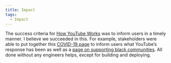 ```yaml
---
title: Impact
tags:
  - Impact
---
```


The success criteria for <a href="https://www.youtube.com/howyoutubeworks/" target="_blank">How YouTube Works</a> was to inform users in a timely manner. I believe we succeeded in this. For example, stakeholders were able to put together this <a href="https://www.youtube.com/howyoutubeworks/our-commitments/covid-response/" target="_blank">COVID-19 page</a> to inform users what YouTube’s response has been as well as a <a href="https://www.youtube.com/howyoutubeworks/our-commitments/standing-up-to-hate/#supporting-black-communities" target="_blank">page on supporting black communities</a>. All done without any engineers helps, except for building and deploying.




